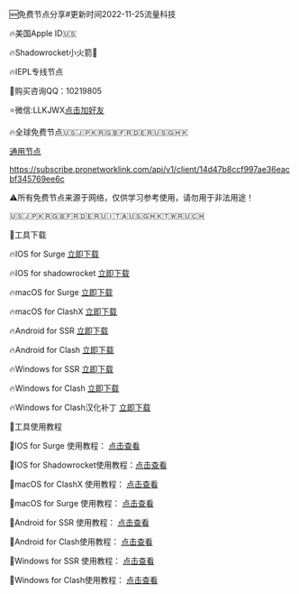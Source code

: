 🆕免费节点分享#更新时间2022-11-25流量科技

🔥美国Apple ID🇺🇸

🔥Shadowrocket小火箭🚀

🔥IEPL专线节点

🌟购买咨询QQ：10219805 

⭐️微信:LLKJWX[点击加好友](https://eturl.cn/B5CicD) 

🔥全球免费节点🇺🇸🇯🇵🇰🇷🇬🇧🇫🇷🇩🇪🇷🇺🇸🇬🇭🇰

[通用节点](https://llkjwx.github.io/node)

https://subscribe.pronetworklink.com/api/v1/client/14d47b8ccf997ae36eacbf345769ee6c

⚠️所有免费节点来源于网络，仅供学习参考使用，请勿用于非法用途！

🇺🇸🇯🇵🇰🇷🇬🇧🇫🇷🇩🇪🇷🇺🇮🇹🇦🇺🇸🇬🇭🇰🇹🇼🇷🇺🇨🇭

🌟工具下载

🔥IOS for Surge             [立即下载](https://apps.apple.com/us/app/surge-5/id1442620678)

🔥IOS for shadowrocket      [立即下载](https://apps.apple.com/us/app/shadowrocket/id932747118)

🔥macOS for Surge           [立即下载](https://dl.nssurge.com/mac/v4/Surge-latest.zip)

🔥macOS for ClashX          [立即下载](https://download.hutao.cloud/clients/ClashX.dmg)

🔥Android for SSR           [立即下载](https://download.hutao.cloud/clients/ssr-android.apk)

🔥Android for Clash         [立即下载](https://download.hutao.cloud/clients/Clash-Android.apk)

🔥Windows for SSR           [立即下载](https://download.hutao.cloud/clients/ssr-win.7z)

🔥Windows for Clash         [立即下载](https://download.hutao.cloud/clients/Clash-Windows.exe)

🔥Windows for Clash汉化补丁 [立即下载](https://drive.google.com/file/d/1hLY1pedrIxA1u8sEkPWnMLEsQawD0nvf/view?usp=sharing)

🌟工具使用教程

🌟IOS for Surge 使用教程：      [点击查看](https://wikibos.com/index.php/kb/surge/)

🌟IOS for Shadowrocket使用教程：[点击查看](https://wikibos.com/index.php/kb/shadowrocket/)

🌟macOS for ClashX 使用教程：   [点击查看](https://wikibos.com/index.php/kb/clashx/)

🌟macOS for Surge 使用教程：    [点击查看](https://nssurge.com/)

🌟Android for SSR 使用教程：    [点击查看](https://play.google.com/store/apps/details?id=com.hdev.shadowsocksr&hl=en&gl=US)

🌟Android for Clash使用教程：   [点击查看](https://wikibos.com/index.php/kb/clash-for-android/)

🌟Windows for SSR  使用教程：   [点击查看](https://play.google.com/store/apps/details?id=com.hdev.shadowsocksr&hl=en&gl=US)

🌟Windows for Clash使用教程：   [点击查看](https://wikibos.com/index.php/kb/clash-for-windows/)
